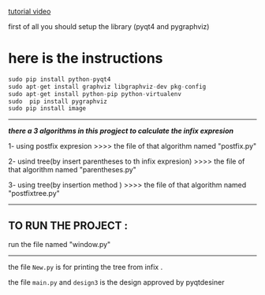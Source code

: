 
[tutorial video ](https://www.youtube.com/watch?v=7fdEjpKfDWc&list=UU5SVtfoUTz9NmT53N_zTAEw&index=11)


first of all you should setup the library (pyqt4 and pygraphviz)


# here is the instructions 


```python
sudo pip install python-pyqt4
sudo apt-get install graphviz libgraphviz-dev pkg-config
sudo apt-get install python-pip python-virtualenv
sudo  pip install pygraphviz
sudo pip install image
```


-------------

***there a 3 algorithms in this progject to calculate the infix expresion***


1- using postfix expresion >>>> the file of that algorithm named "postfix.py"


2- usind tree(by insert parentheses to th infix expresion)  >>>> the file of that algorithm named "parentheses.py"


3- using tree(by insertion method )   >>>> the file of that algorithm named "postfixtree.py"




-----------
## TO RUN THE PROJECT :


run the file named "window.py"


----------------

the file `New.py` is for printing the tree from infix .


the file `main.py` and `design3` is the design approved by pyqtdesiner 





